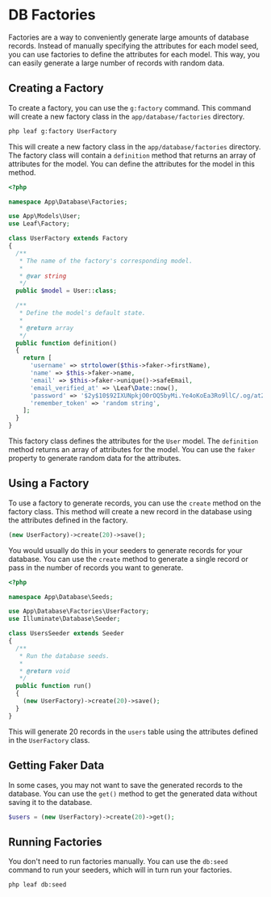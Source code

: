 # DB Factories

Factories are a way to conveniently generate large amounts of database records. Instead of manually specifying the attributes for each model seed, you can use factories to define the attributes for each model. This way, you can easily generate a large number of records with random data.

## Creating a Factory

To create a factory, you can use the `g:factory` command. This command will create a new factory class in the `app/database/factories` directory.

```bash
php leaf g:factory UserFactory
```

This will create a new factory class in the `app/database/factories` directory. The factory class will contain a `definition` method that returns an array of attributes for the model. You can define the attributes for the model in this method.

```php
<?php

namespace App\Database\Factories;

use App\Models\User;
use Leaf\Factory;

class UserFactory extends Factory
{
  /**
   * The name of the factory's corresponding model.
   *
   * @var string
   */
  public $model = User::class;

  /**
   * Define the model's default state.
   *
   * @return array
   */
  public function definition()
  {
    return [
      'username' => strtolower($this->faker->firstName),
      'name' => $this->faker->name,
      'email' => $this->faker->unique()->safeEmail,
      'email_verified_at' => \Leaf\Date::now(),
      'password' => '$2y$10$92IXUNpkjO0rOQ5byMi.Ye4oKoEa3Ro9llC/.og/at2.uheWG/igi', // password
      'remember_token' => 'random string',
    ];
  }
}
```

This factory class defines the attributes for the `User` model. The `definition` method returns an array of attributes for the model. You can use the `faker` property to generate random data for the attributes.

## Using a Factory

To use a factory to generate records, you can use the `create` method on the factory class. This method will create a new record in the database using the attributes defined in the factory.

```php
(new UserFactory)->create(20)->save();
```

You would usually do this in your seeders to generate records for your database. You can use the `create` method to generate a single record or pass in the number of records you want to generate.

```php
<?php

namespace App\Database\Seeds;

use App\Database\Factories\UserFactory;
use Illuminate\Database\Seeder;

class UsersSeeder extends Seeder
{
  /**
   * Run the database seeds.
   *
   * @return void
   */
  public function run()
  {
    (new UserFactory)->create(20)->save();
  }
}
```

This will generate 20 records in the `users` table using the attributes defined in the `UserFactory` class.

## Getting Faker Data

In some cases, you may not want to save the generated records to the database. You can use the `get()` method to get the generated data without saving it to the database.

```php
$users = (new UserFactory)->create(20)->get();
```

## Running Factories

You don't need to run factories manually. You can use the `db:seed` command to run your seeders, which will in turn run your factories.

```bash
php leaf db:seed
```
